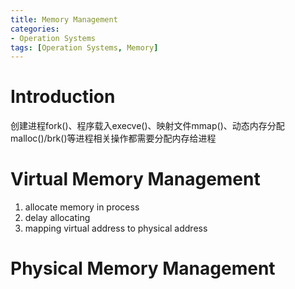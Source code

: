 ```yaml
---
title: Memory Management
categories:
- Operation Systems
tags: [Operation Systems, Memory]
---
```


# Introduction
创建进程fork()、程序载入execve()、映射文件mmap()、动态内存分配malloc()/brk()等进程相关操作都需要分配内存给进程

# Virtual Memory Management
1. allocate memory in process
2. delay allocating
3. mapping virtual address to physical address

# Physical Memory Management

